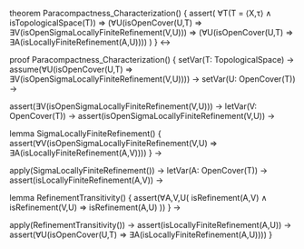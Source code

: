 theorem Paracompactness_Characterization() {
  assert(
    ∀T(T = ⟨X,τ⟩ ∧ isTopologicalSpace(T)) ⇒
    (∀U(isOpenCover(U,T) ⇒ ∃V(isOpenSigmaLocallyFiniteRefinement(V,U))) ⇒
    (∀U(isOpenCover(U,T) ⇒ ∃A(isLocallyFiniteRefinement(A,U))))
  )
} ↔

proof Paracompactness_Characterization() {
  setVar(T: TopologicalSpace) →
  assume(∀U(isOpenCover(U,T) ⇒ ∃V(isOpenSigmaLocallyFiniteRefinement(V,U)))) →
  setVar(U: OpenCover(T)) →
  
  assert(∃V(isOpenSigmaLocallyFiniteRefinement(V,U))) →
  letVar(V: OpenCover(T)) →
  assert(isOpenSigmaLocallyFiniteRefinement(V,U)) →
  
  lemma SigmaLocallyFiniteRefinement() {
    assert(∀V(isOpenSigmaLocallyFiniteRefinement(V,U) ⇒ 
           ∃A(isLocallyFiniteRefinement(A,V))))
  } →
  
  apply(SigmaLocallyFiniteRefinement()) →
  letVar(A: OpenCover(T)) →
  assert(isLocallyFiniteRefinement(A,V)) →
  
  lemma RefinementTransitivity() {
    assert(∀A,V,U(
      isRefinement(A,V) ∧ isRefinement(V,U) ⇒ isRefinement(A,U)
    ))
  } →
  
  apply(RefinementTransitivity()) →
  assert(isLocallyFiniteRefinement(A,U)) →
  assert(∀U(isOpenCover(U,T) ⇒ ∃A(isLocallyFiniteRefinement(A,U))))
}